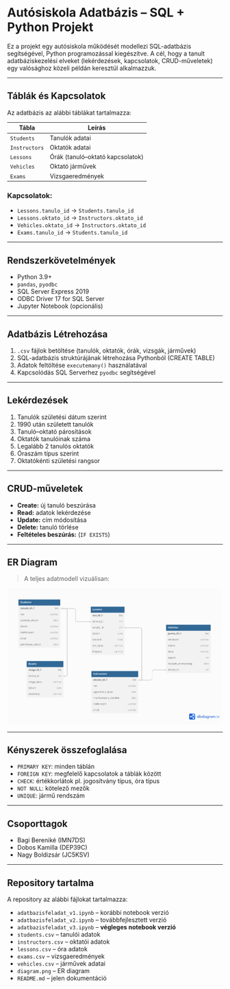 
# Autósiskola Adatbázis – SQL + Python Projekt

Ez a projekt egy autósiskola működését modellezi SQL-adatbázis segítségével, Python programozással kiegészítve. A cél, hogy a tanult adatbáziskezelési elveket (lekérdezések, kapcsolatok, CRUD-műveletek) egy valósághoz közeli példán keresztül alkalmazzuk.

---

##  Táblák és Kapcsolatok

Az adatbázis az alábbi táblákat tartalmazza:

| Tábla         | Leírás |
|---------------|--------|
| `Students`    | Tanulók adatai |
| `Instructors` | Oktatók adatai |
| `Lessons`     | Órák (tanuló–oktató kapcsolatok) |
| `Vehicles`    | Oktató járművek |
| `Exams`       | Vizsgaeredmények |

###  Kapcsolatok:

- `Lessons.tanulo_id` → `Students.tanulo_id`
- `Lessons.oktato_id` → `Instructors.oktato_id`
- `Vehicles.oktato_id` → `Instructors.oktato_id`
- `Exams.tanulo_id` → `Students.tanulo_id`

---

##  Rendszerkövetelmények

- Python 3.9+
- `pandas`, `pyodbc`
- SQL Server Express 2019
- ODBC Driver 17 for SQL Server
- Jupyter Notebook (opcionális)

---

##  Adatbázis Létrehozása

1. `.csv` fájlok betöltése (tanulók, oktatók, órák, vizsgák, járművek)
2. SQL-adatbázis struktúrájának létrehozása Pythonból (CREATE TABLE)
3. Adatok feltöltése `executemany()` használatával
4. Kapcsolódás SQL Serverhez `pyodbc` segítségével

---

##  Lekérdezések

1. Tanulók születési dátum szerint
2. 1990 után született tanulók
3. Tanuló–oktató párosítások
4. Oktatók tanulóinak száma
5. Legalább 2 tanulós oktatók
6. Óraszám típus szerint
7. Oktatókénti születési rangsor

---

##  CRUD-műveletek

- **Create:** új tanuló beszúrása
- **Read:** adatok lekérdezése
- **Update:** cím módosítása
- **Delete:** tanuló törlése
- **Feltételes beszúrás:** (`IF EXISTS`)

---

##  ER Diagram

> A teljes adatmodell vizuálisan:

![ER Diagram](diagram.png)

---

##  Kényszerek összefoglalása

- `PRIMARY KEY`: minden táblán
- `FOREIGN KEY`: megfelelő kapcsolatok a táblák között
- `CHECK`: értékkorlátok pl. jogosítvány típus, óra típus
- `NOT NULL`: kötelező mezők
- `UNIQUE`: jármű rendszám

---

##  Csoporttagok

- Bagi Bereniké (IMN7DS)
- Dobos Kamilla (DEP39C)
- Nagy Boldizsár (JC5KSV)

---

##  Repository tartalma

A repository az alábbi fájlokat tartalmazza:

- `adatbazisfeladat_v1.ipynb` – korábbi notebook verzió
- `adatbazisfeladat_v2.ipynb` – továbbfejlesztett verzió
- `adatbazisfeladat_v3.ipynb` – **végleges notebook verzió**
- `students.csv` – tanulói adatok
- `instructors.csv` – oktatói adatok
- `lessons.csv` – óra adatok
- `exams.csv` – vizsgaeredmények
- `vehicles.csv` – járművek adatai
- `diagram.png` – ER diagram
- `README.md` – jelen dokumentáció
